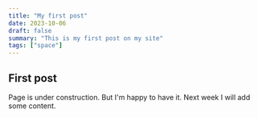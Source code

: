 ```yaml
---
title: "My first post"
date: 2023-10-06
draft: false
summary: "This is my first post on my site"
tags: ["space"]
---
```


## First post

Page is under construction. But I'm happy to have it. Next week I will add some content.